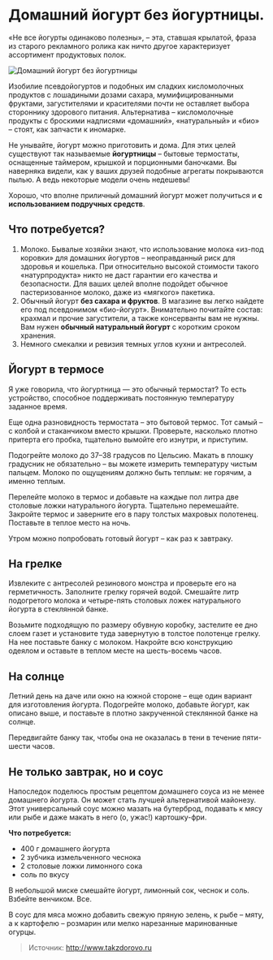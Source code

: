 # Домашний йогурт без йогуртницы.
«Не все йогурты одинаково полезны», – эта, ставшая крылатой, фраза из старого рекламного ролика как ничто другое характеризует ассортимент продуктовых полок.

![Домашний йогурт без йогуртницы](/images/Kulinar/Zagotovki/yogurt_001.jpg 'Домашний йогурт без йогуртницы')

Изобилие псевдойогуртов и подобных им сладких кисломолочных продуктов с лошадиными дозами сахара, мумифицированными фруктами, загустителями и красителями почти не оставляет выбора стороннику здорового питания. Альтернатива – кисломолочные продукты с броскими надписями «домашний», «натуральный» и «био» – стоят, как запчасти к иномарке.

Не унывайте, йогурт можно приготовить и дома. Для этих целей существуют так называемые **йогуртницы** – бытовые термостаты, оснащенные таймером, крышкой и порционными баночками. Вы наверняка видели, как у ваших друзей подобные агрегаты покрываются пылью. А ведь некоторые модели очень недешевы!

Хорошо, что вполне приличный домашний йогурт может получиться и **с использованием подручных средств**.

## Что потребуется?

1. Молоко. Бывалые хозяйки знают, что использование молока «из-под коровки» для домашних йогуртов – неоправданный риск для здоровья и кошелька. При относительно высокой стоимости такого «натурпродукта» никто не даст гарантии его качества и безопасности. Для ваших целей вполне подойдет обычное пастеризованное молоко, даже из «мягкого» пакетика.
2. Обычный йогурт **без сахара и фруктов**. В магазине вы легко найдете его под псевдонимом «био-йогурт». Внимательно почитайте состав: крахмал и прочие загустители, а также консерванты вам не нужны. Вам нужен **обычный натуральный йогурт** с коротким сроком хранения.
3. Немного смекалки и ревизия темных углов кухни и антресолей.

## Йогурт в термосе

Я уже говорила, что йогуртница — это обычный термостат? То есть устройство, способное поддерживать постоянную температуру заданное время.

Еще одна разновидность термостата – это бытовой термос. Тот самый – с колбой и стаканчиком вместо крышки. Проверьте, насколько плотно притерта его пробка, тщательно вымойте его изнутри, и приступим.

Подогрейте молоко до 37–38 градусов по Цельсию. Макать в плошку градусник не обязательно – вы можете измерить температуру чистым пальцем. Молоко по ощущениям должно быть теплым: не горячим, а именно теплым.

Перелейте молоко в термос и добавьте на каждые пол литра две столовые ложки натурального йогурта. Тщательно перемешайте. Закройте термос и заверните его в пару толстых махровых полотенец. Поставьте в теплое место на ночь.

Утром можно попробовать готовый йогурт – как раз к завтраку.

## На грелке

Извлеките с антресолей резинового монстра и проверьте его на герметичность. Заполните грелку горячей водой. Смешайте литр подогретого молока и четыре-пять столовых ложек натурального йогурта в стеклянной банке.

Возьмите подходящую по размеру обувную коробку, застелите ее дно слоем газет и установите туда завернутую в толстое полотенце грелку. На нее поставьте банку с молоком. Накройте всю конструкцию одеялом и оставьте в теплом месте на шесть-восемь часов.

## На солнце

Летний день на даче или окно на южной стороне – еще один вариант для изготовления йогурта. Подогрейте молоко, добавьте йогурт, как описано выше, и поставьте в плотно закрученной стеклянной банке на солнце.

Передвигайте банку так, чтобы она не оказалась в тени в течение пяти-шести часов.

## Не только завтрак, но и соус

Напоследок поделюсь простым рецептом домашнего соуса из не менее домашнего йогурта. Он может стать лучшей альтернативой майонезу. Этот универсальный соус можно мазать на бутерброд, подавать к мясу или рыбе и даже макать в него (о, ужас!) картошку-фри.

**Что потребуется:**

- 400 г домашнего йогурта
- 2 зубчика измельченного чеснока
- 2 столовые ложки лимонного сока
- соль по вкусу

В небольшой миске смешайте йогурт, лимонный сок, чеснок и соль. Взбейте венчиком. Все.

В соус для мяса можно добавить свежую пряную зелень, к рыбе – мяту, а к картофелю – розмарин или мелко нарезанные маринованные огурцы.

> Источник: http://www.takzdorovo.ru
